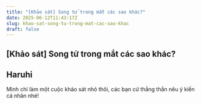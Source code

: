 ```yaml
---
title: "[Khảo sát] Song tử trong mắt các sao khác?"
date: 2025-06-12T11:43:17Z
slug: khao-sat-song-tu-trong-mat-cac-sao-khac
draft: false
---
```


## [Khảo sát] Song tử trong mắt các sao khác?

## Haruhi

Mình chỉ làm một cuộc khảo sát nhỏ thôi, các bạn cứ thẳng thắn nêu ý kiến cá nhân nhé!